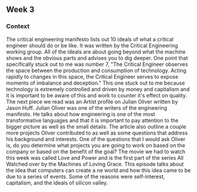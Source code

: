 ## Week 3

### Context

The critical engineering manifesto lists out 10 ideals of what a critical engineer should do or be like. It was written by the Critical Engineering working group. All of the ideals are about going beyond what the machine shows and the obvious parts and advises you to dig deeper. One point that specifically stuck out to me was number 7, "The Critical Engineer observes the space between the production and consumption of technology. Acting rapidly to changes in this space, the Critical Engineer serves to expose moments of imbalance and deception." This one stuck out to me because technology is extremely controlled and driven by money and capitalism and it is important to be aware of this and work to counter it's effect on quality. The next piece we read was an Artist profile on Julian Oliver written by Jason Huff. Julian Oliver was one of the writers of the engineering manifesto. He talks about how engineering is one of the most transformative languages and that it is important to pay attention to the bigger picture as well as the small details. The article also outline a couple more projects Oliver contributed to as well as some questions that address his background and interests. One of the questions that I would ask Oliver is, do you determine what projects you are going to work on based on the company or based on the benefit of the goal? The movie we had to watch this week was called Love and Power and is the first part of  the series All Watched over by the Machines of Loving Grace. This episode talks about the idea that computers can create a ne world and how this idea came to be due to a series of events. Some of the reasons were self-interest, capitalism, and the ideals of silicon valley.


